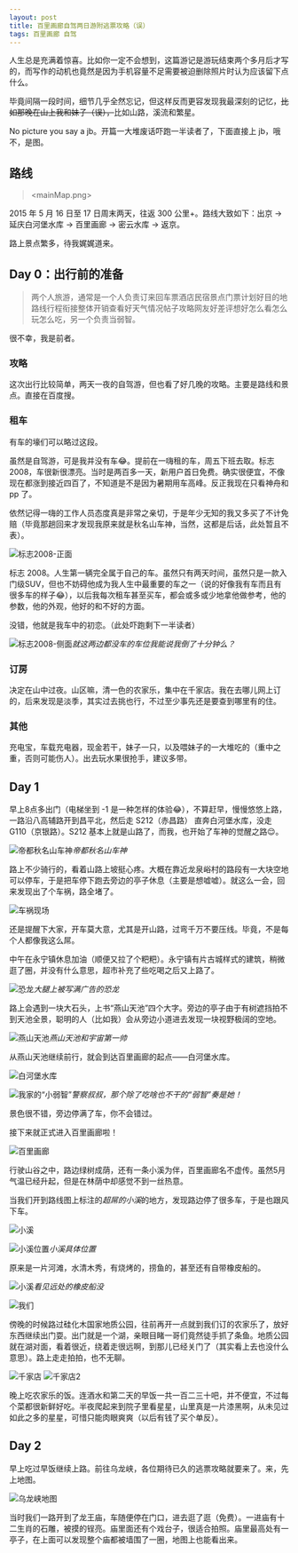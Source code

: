 ```yaml
---
layout: post
title: 百里画廊自驾两日游附逃票攻略（误）
tags: 百里画廊 自驾
---
```


人生总是充满着惊喜。比如你一定不会想到，这篇游记是游玩结束两个多月后才写的，而写作的动机也竟然是因为手机容量不足需要被迫删除照片时认为应该留下点什么。

毕竟间隔一段时间，细节几乎全然忘记，但这样反而更容发现我最深刻的记忆，<del>比如那晚在山上我和妹子（误），</del>比如山路，溪流和繁星。

No picture you say a jb。开篇一大堆废话吓跑一半读者了，下面直接上 jb，哦不，是图。

## 路线

> <mainMap.png>

2015 年 5 月 16 日至 17 日周末两天，往返 300 公里+。路线大致如下：出京 -> 延庆白河堡水库 -> 百里画廊 -> 密云水库 -> 返京。

路上景点繁多，待我娓娓道来。

## Day 0：出行前的准备

> 两个人旅游，通常是一个人负责订来回车票酒店民宿景点门票计划好目的地路线行程衔接整体开销查看好天气情况帖子攻略网友好差评想好怎么看怎么玩怎么吃，另一个负责当弱智。

很不幸，我是前者。

### 攻略

这次出行比较简单，两天一夜的自驾游，但也看了好几晚的攻略。主要是路线和景点。直接在百度搜。

### 租车

有车的壕们可以略过这段。

虽然是自驾游，可是我并没有车😂。提前在一嗨租的车，周五下班去取。标志 2008，车很新很漂亮。当时是两百多一天，新用户首日免费。确实很便宜，不像现在都涨到接近四百了，不知道是不是因为暑期用车高峰。反正我现在只看神舟和 pp 了。

依然记得一嗨的工作人员态度真是非常之亲切，于是年少无知的我又多买了不计免赔（毕竟那趟回来才发现我原来就是秋名山车神，当然，这都是后话，此处暂且不表）。

<img src="http://pic.yupoo.com/dragonwong/ER5lkt5n/medium.jpg" alt="标志2008-正面">

标志 2008。人生第一辆完全属于自己的车。虽然只有两天时间，虽然只是一款入门级SUV，但也不妨碍他成为我人生中最重要的车之一（说的好像我有车而且有很多车的样子😂），以后我每次租车甚至买车，都会或多或少地拿他做参考，他的参数，他的外观，他好的和不好的方面。

没错，他就是我车中的初恋。（此处吓跑剩下一半读者）

<img src="http://pic.yupoo.com/dragonwong/ER5lkz6f/medish.jpg" alt="标志2008-侧面"><em class="img-alt">就这两边都没车的车位我能说我倒了十分钟么？</em>

### 订房

决定在山中过夜。山区嘛，清一色的农家乐，集中在千家店。我在去哪儿网上订的，后来发现是淡季，其实过去挑也行，不过至少事先还是要查到哪里有的住。

### 其他

充电宝，车载充电器，现金若干，妹子一只，以及喂妹子的一大堆吃的（重中之重，否则可能伤人）。出去玩水果很抢手，建议多带。

## Day 1

早上8点多出门（电梯坐到 -1 是一种怎样的体验😂），不算赶早，慢慢悠悠上路，一路沿八高辅路开到昌平北，然后走 S212（赤昌路） 直奔白河堡水库，没走 G110（京银路）。S212 基本上就是山路了，而我，也开始了车神的觉醒之路😌。

<img src="http://pic.yupoo.com/dragonwong/ER5lG69P/medish.jpg" alt="帝都秋名山车神"><em class="img-alt">帝都秋名山车神</em>

路上不少骑行的，看着山路上坡挺心疼。大概在靠近龙泉峪村的路段有一大块空地可以停车，于是把车停下跑去旁边的亭子休息（主要是想嘘嘘）。就这么一会，回来发现出了个车祸，路全堵了。

<img src="http://pic.yupoo.com/dragonwong/ER5lFUqk/medish.jpg" alt="车祸现场">

还是提醒下大家，开车莫大意，尤其是开山路，过弯千万不要压线。毕竟，不是每个人都像我这么屌。

中午在永宁镇休息加油（顺便又拉了个粑粑）。永宁镇有片古城样式的建筑，稍微逛了圈，并没有什么意思，超市补充了些吃喝之后又上路了。

<img src="http://pic.yupoo.com/dragonwong/ER5lzJTF/medish.jpg" alt="恐龙"><em class="img-alt">大腿上被写满广告的恐龙</em>

路上会遇到一块大石头，上书“燕山天池”四个大字。旁边的亭子由于有树遮挡拍不到天池全景，聪明的人（比如我）会从旁边小道进去发现一块视野极阔的空地。

<img src="http://pic.yupoo.com/dragonwong/ER5lA8Ia/medish.jpg" alt="燕山天池"><em class="img-alt">燕山天池和宇宙第一帅</em>

从燕山天池继续前行，就会到达百里画廊的起点——白河堡水库。

<img src="http://pic.yupoo.com/dragonwong/ER5lApQu/medish.jpg" alt="白河堡水库">

<img src="http://pic.yupoo.com/dragonwong/ER5lARta/medish.jpg" alt="我家的“小弱智”"><em class="img-alt">警察叔叔，那个除了吃啥也不干的“弱智”奏是她！</em>

景色很不错，旁边停满了车，你不会错过。

接下来就正式进入百里画廊啦！

<img src="http://pic.yupoo.com/dragonwong/ER5lACqf/medish.jpg" alt="百里画廊">

行驶山谷之中，路边绿树成荫，还有一条小溪为伴，百里画廊名不虚传。虽然5月气温已经升起，但是在林荫中却感觉不到一丝热意。

当我们开到路线图上标注的*超屌的小溪*的地方，发现路边停了很多车，于是也跟风下车。

<img src="http://pic.yupoo.com/dragonwong/ER5lyRAw/medish.jpg" alt="小溪">

<img src="http://pic.yupoo.com/dragonwong/ER5lyZWh/medish.jpg" alt="小溪位置"><em class="img-alt">小溪具体位置</em>

原来是一片河滩，水清木秀，有烧烤的，捞鱼的，甚至还有自带橡皮船的。

<img src="http://pic.yupoo.com/dragonwong/ER5lzhij/medish.jpg" alt="小溪"><em class="img-alt">看见远处的橡皮船没</em>

<img src="http://pic.yupoo.com/dragonwong/ER5lAih8/medish.jpg" alt="我们">

傍晚的时候路过硅化木国家地质公园，往前再开一点就到我们订的农家乐了，放好东西继续出门耍。出门就是一个湖，亲眼目睹一哥们竟然徒手抓了条鱼。地质公园就在湖对面，看着很近，绕着走很远啊，到那儿已经关门了（其实看上去也没什么意思）。路上走走拍拍，也不无聊。

<img src="http://pic.yupoo.com/dragonwong/ESJo4Pbi/medish.jpg" alt="千家店" />

<img src="http://pic.yupoo.com/dragonwong/ESUCmhJ4/medium.jpg" alt="千家店2" />

晚上吃农家乐的饭。连酒水和第二天的早饭一共一百二三十吧，并不便宜，不过每个菜都很新鲜好吃。半夜爬起来到院子里看星星，山里真是一片漆黑啊，从未见过如此之多的星星，可惜只能肉眼爽爽（以后有钱了买个单反）。

## Day 2

早上吃过早饭继续上路。前往乌龙峡，各位期待已久的逃票攻略就要来了。来，先上地图。

<img src="http://pic.yupoo.com/dragonwong/ESUCkLCh/medium.jpg" alt="乌龙峡地图" />

当时我们一路开到了龙王庙，车随便停在门口，进去逛了逛（免费）。一进庙有十二生肖的石雕，被摸的锃亮。庙里面还有个戏台子，很适合拍照。庙里最高处有一亭子，在上面可以发现整个庙都被墙围了一圈，地图上也能看出来。



